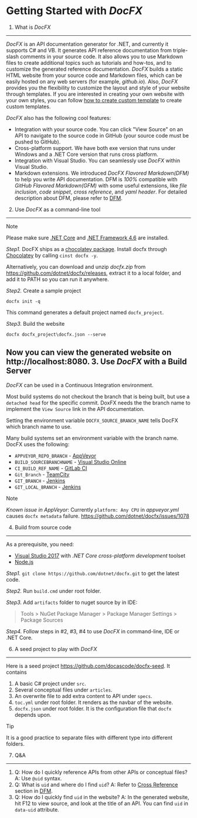 Getting Started with *DocFX*
===============

1. What is *DocFX*
---------------

*DocFX* is an API documentation generator for .NET, and currently it supports C# and VB.
It generates API reference documentation from triple-slash comments in your source code.
It also allows you to use Markdown files to create additional topics such as tutorials and how-tos, and to customize the generated reference documentation.
*DocFX* builds a static HTML website from your source code and Markdown files, which can be easily hosted on any web servers (for example, *github.io*).
Also, *DocFX* provides you the flexibility to customize the layout and style of your website through templates.
If you are interested in creating your own website with your own styles, you can follow [how to create custom template](howto_create_custom_template.md) to create custom templates.

*DocFX* also has the following cool features:

* Integration with your source code. You can click "View Source" on an API to navigate to the source code in GitHub (your source code must be pushed to GitHub).
* Cross-platform support. We have both exe version that runs under Windows and a .NET Core version that runs cross platform.
* Integration with Visual Studio. You can seamlessly use *DocFX* within Visual Studio.
* Markdown extensions. We introduced *DocFX Flavored Markdown(DFM)* to help you write API documentation. DFM is *100%* compatible with *GitHub Flavored Markdown(GFM)* with some useful extensions, like *file inclusion*, *code snippet*, *cross reference*, and *yaml header*.
For detailed description about DFM, please refer to [DFM](../spec/docfx_flavored_markdown.md).


2. Use *DocFX* as a command-line tool
-----------------------

> [!Note]
> Please make sure [.NET Core](https://www.microsoft.com/net/core) and [.NET Framework 4.6](https://www.microsoft.com/en-us/download/details.aspx?id=48130) are installed.

*Step1.* DocFX ships as a [chocolatey package](https://chocolatey.org/packages/docfx).
Install docfx through [Chocolatey](https://chocolatey.org/install) by calling `cinst docfx -y`.

Alternatively, you can download and unzip *docfx.zip* from https://github.com/dotnet/docfx/releases, extract it to a local folder, and add it to PATH so you can run it anywhere.

*Step2.* Create a sample project
```
docfx init -q
```

This command generates a default project named `docfx_project`.

*Step3.* Build the website
```
docfx docfx_project\docfx.json --serve
```

Now you can view the generated website on http://localhost:8080.
3. Use *DocFX* with a Build Server
---------------

*DocFX* can be used in a Continuous Integration environment.

Most build systems do not checkout the branch that is being built, but
use a `detached head` for the specific commit.  DoxFX needs the the branch name to implement the `View Source` link in the API documentation.

Setting the environment variable `DOCFX_SOURCE_BRANCH_NAME` tells DocFX which branch name to use.

Many build systems set an environment variable with the branch name.  DocFX uses the following:

- `APPVEYOR_REPO_BRANCH` - [AppVeyor](https://www.appveyor.com/)
- `BUILD_SOURCEBRANCHNAME` - [Visual Studio Online](https://www.visualstudio.com/vso/)
- `CI_BUILD_REF_NAME` - [GitLab CI](https://about.gitlab.com/gitlab-ci/)
- `Git_Branch` - [TeamCity](https://www.jetbrains.com/teamcity/)
- `GIT_BRANCH` - [Jenkins](https://jenkins.io/)
- `GIT_LOCAL_BRANCH` - [Jenkins](https://jenkins.io/)

> [!NOTE]
> *Known issue in AppVeyor*: Currently `platform: Any CPU` in *appveyor.yml* causes `docfx metadata` failure. https://github.com/dotnet/docfx/issues/1078

4. Build from source code
----------------
As a prerequisite, you need:
- [Visual Studio 2017](https://www.visualstudio.com/vs/) with *.NET Core cross-platform development* toolset
- [Node.js](https://nodejs.org)

*Step1.* `git clone https://github.com/dotnet/docfx.git` to get the latest code.

*Step2.* Run `build.cmd` under root folder.

*Step3.* Add `artifacts` folder to nuget source by in IDE:
  > Tools > NuGet Package Manager > Package Manager Settings > Package Sources

*Step4.* Follow steps in #2, #3, #4 to use *DocFX* in command-line, IDE or .NET Core.

6. A seed project to play with *DocFX*
-------------------------
Here is a seed project https://github.com/docascode/docfx-seed. It contains

1. A basic C# project under `src`.
2. Several conceptual files under `articles`.
3. An overwrite file to add extra content to API under `specs`.
4. `toc.yml` under root folder. It renders as the navbar of the website.
5. `docfx.json` under root folder. It is the configuration file that `docfx` depends upon.

> [!Tip]
> It is a good practice to separate files with different type into different folders.

7. Q&A
-------------------------
1. Q: How do I quickly reference APIs from other APIs or conceptual files?
   A: Use `@uid` syntax.
2. Q: What is `uid` and where do I find `uid`?
   A: Refer to [Cross Reference](../spec/docfx_flavored_markdown.md#cross-reference) section in [DFM](../spec/docfx_flavored_markdown.md).
3. Q: How do I quickly find `uid` in the website?
   A: In the generated website, hit F12 to view source, and look at the title of an API. You can find `uid` in `data-uid` attribute.
